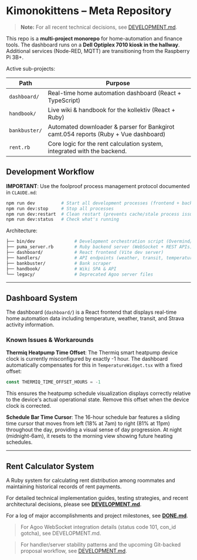 # Kimonokittens – Meta Repository

> **Note:** For all recent technical decisions, see [DEVELOPMENT.md](DEVELOPMENT.md).

This repo is a **multi-project monorepo** for home-automation and finance tools. The dashboard runs on a **Dell Optiplex 7010 kiosk in the hallway**. Additional services (Node-RED, MQTT) are transitioning from the Raspberry Pi 3B+.

Active sub-projects:

| Path | Purpose |
|------|---------|
| `dashboard/` | Real-time home automation dashboard (React + TypeScript) |
| `handbook/` | Live wiki & handbook for the kollektiv (React + Ruby) |
| `bankbuster/`| Automated downloader & parser for Bankgirot camt.054 reports (Ruby + Vue dashboard) |
| `rent.rb`   | Core logic for the rent calculation system, integrated with the backend. |


## Development Workflow

**IMPORTANT**: Use the foolproof process management protocol documented in `CLAUDE.md`:

```bash
npm run dev          # Start all development processes (frontend + backend)
npm run dev:stop     # Stop all processes
npm run dev:restart  # Clean restart (prevents cache/stale process issues)
npm run dev:status   # Check what's running
```

Architecture:

```bash
├── bin/dev               # Development orchestration script (Overmind/Foreman)
├── puma_server.rb        # Ruby backend server (WebSocket + REST APIs)
├── dashboard/            # React frontend (Vite dev server)
├── handlers/             # API endpoints (weather, transit, temperature, etc.)
├── bankbuster/           # Bank scraper
├── handbook/             # Wiki SPA & API
└── legacy/               # Deprecated Agoo server files
```

---

## Dashboard System

The dashboard (`dashboard/`) is a React frontend that displays real-time home automation data including temperature, weather, transit, and Strava activity information.

### Known Issues & Workarounds

**Thermiq Heatpump Time Offset**: The Thermiq smart heatpump device clock is currently misconfigured by exactly -1 hour. The dashboard automatically compensates for this in `TemperatureWidget.tsx` with a fixed offset:

```typescript
const THERMIQ_TIME_OFFSET_HOURS = -1
```

This ensures the heatpump schedule visualization displays correctly relative to the device's actual operational state. Remove this offset when the device clock is corrected.

**Schedule Bar Time Cursor**: The 16-hour schedule bar features a sliding time cursor that moves from left (18% at 7am) to right (81% at 11pm) throughout the day, providing a visual sense of day progression. At night (midnight-6am), it resets to the morning view showing future heating schedules.

---

## Rent Calculator System

A Ruby system for calculating rent distribution among roommates and maintaining historical records of rent payments.

For detailed technical implementation guides, testing strategies, and recent architectural decisions, please see [**DEVELOPMENT.md**](DEVELOPMENT.md).

For a log of major accomplishments and project milestones, see [**DONE.md**](DONE.md).

> For Agoo WebSocket integration details (status code 101, con_id gotcha), see DEVELOPMENT.md.

> For handler/server stability patterns and the upcoming Git-backed proposal workflow, see [DEVELOPMENT.md](DEVELOPMENT.md).
